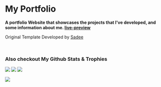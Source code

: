 
# My Portfolio

**A portfolio Website that showcases the projects that I've developed, and some information about me. [live-preview](https://ahmedawwan.github.io/portfolio/)**

Original Template Developed by [Sadee](https://github.com/codewithsadee)


<br>

### Also checkout My Github Stats & Trophies

    
    
![](https://github-readme-stats.vercel.app/api?username=ahmedawwan&theme=radical&hide_border=false&include_all_commits=true&count_private=true)
![](https://github-readme-streak-stats.herokuapp.com/?user=ahmedawwan&theme=radical&hide_border=false&include_all_commits=true&count_private=true)
![](https://github-readme-stats.vercel.app/api/top-langs/?username=ahmedawwan&theme=radical&hide_border=false&include_all_commits=true&count_private=true&layout=compact)



![](https://github-profile-trophy.vercel.app/?username=ahmedawwan&theme=radical&include_all_commits=true&count_private=true&no-frame=false&no-bg=false&margin-w=6&column=7)
